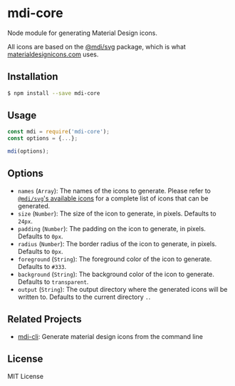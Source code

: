 # mdi-core

Node module for generating Material Design icons.

All icons are based on the [@mdi/svg][1] package, which is what [materialdesignicons.com][2] uses.


## Installation

```bash
$ npm install --save mdi-core
```


## Usage

```js
const mdi = require('mdi-core');
const options = {...};

mdi(options);
```


## Options

- `names` (`Array`): The names of the icons to generate. Please refer to [`@mdi/svg`'s available icons][3] for a complete list of icons that can be generated.
- `size` (`Number`): The size of the icon to generate, in pixels. Defaults to `24px`.
- `padding` (`Number`): The padding on the icon to generate, in pixels. Defaults to `0px`.
- `radius` (`Number`): The border radius of the icon to generate, in pixels. Defaults to `0px`.
- `foreground` (`String`): The foreground color of the icon to generate. Defaults to `#333`.
- `background` (`String`): The background color of the icon to generate. Defaults to `transparent`.
- `output` (`String`): The output directory where the generated icons will be written to. Defaults to the current directory `.`.


## Related Projects

- [mdi-cli][4]: Generate material design icons from the command line


## License

MIT License


[1]: https://github.com/Templarian/MaterialDesign-SVG
[2]: https://materialdesignicons.com/
[3]: https://github.com/Templarian/MaterialDesign-SVG/tree/master/svg
[4]: https://github.com/arnellebalane/mdi-cli
